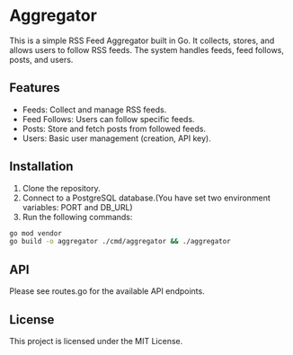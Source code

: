 # Aggregator

This is a simple RSS Feed Aggregator built in Go. It collects, stores, and allows users to follow RSS feeds. The system handles feeds, feed follows, posts, and users.

## Features

- Feeds: Collect and manage RSS feeds.
- Feed Follows: Users can follow specific feeds.
- Posts: Store and fetch posts from followed feeds.
- Users: Basic user management (creation, API key).

## Installation

1. Clone the repository.
2. Connect to a PostgreSQL database.(You have set two environment variables: PORT and DB_URL)
3. Run the following commands:
```bash
go mod vendor
go build -o aggregator ./cmd/aggregator && ./aggregator
```

## API

Please see routes.go for the available API endpoints.

## License

This project is licensed under the MIT License.